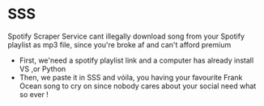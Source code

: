 # SSS
Spotify Scraper Service  cant illegally download song from your Spotify playlist as mp3 file, since you're broke af and can't afford premium
- First, we'need a spotify playlist link and a computer has already install VS ,or Python
- Then, we paste it in SSS and vóila, you having your favourite Frank Ocean song to cry on since nobody cares about your social need what so ever !
